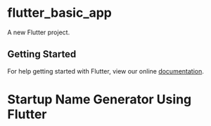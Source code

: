 # flutter_basic_app

A new Flutter project.

## Getting Started

For help getting started with Flutter, view our online
[documentation](https://flutter.io/).
# Startup Name Generator Using Flutter
